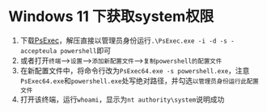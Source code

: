 # Windows 11 下获取system权限
1. 下载[PsExec](https://docs.microsoft.com/en-us/sysinternals/downloads/psexec)，解压直接以管理员身份运行`.\PsExec.exe -i -d -s -accepteula powershell`即可
2. 或者打开`终端`-->`设置`-->`添加新配置文件`-->`复制powershell的配置文件`
3. 在新配置文件中，将命令行改为`PsExec64.exe -s powershell.exe`，注意`PsExec64.exe`和`powershell.exe`处写绝对路径，并勾选`以管理员身份运行此配置文件`
4. 打开该终端，运行`whoami`，显示为`nt authority\system`说明成功